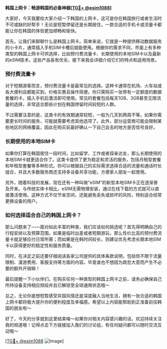 **韩国上网卡：畅游韩国的必备神器[[TG💪+ @esim1088](https://t.me/s/esim1088)]**

大家好，今天我要给大家介绍一下韩国的上网卡，这可是你在韩国旅行或者生活时不可或缺的好帮手！无论是短暂停留还是长期居住，一款合适的手机卡或流量卡都能让你在韩国的体验更加顺畅和愉快。

首先，让我们来聊聊什么是韩国上网卡。简单来说，它就是一种提供移动数据服务的小卡片，通常插入手机SIM卡槽后就能使用。根据你的需求不同，市面上有多种类型的韩国上网卡可供选择，比如预付费流量卡、长期使用的本地SIM卡以及最新的eSIM技术。这些产品各有优劣，接下来我会详细介绍它们的特点和适用场景。

### **预付费流量卡**

对于短期游客而言，预付费流量卡是最常见的选择。这种卡通常在机场、火车站或各大便利店都能买到，价格实惠且操作简便。你只需购买一张带有一定额度的数据套餐的卡，插入手机后激活即可使用。常见的套餐包括每天1GB、3GB甚至无限流量的选择，非常适合那些计划在韩国停留时间较短的人群。

不过需要注意的是，这类卡的有效期通常较短，一般为几天到两周不等。如果你需要更长时间的服务，可能就需要考虑其他选项了。此外，部分运营商可能会限制某些地区的网络覆盖，因此在购买前最好确认一下自己会去的地方是否信号良好。

### **长期使用的本地SIM卡**

如果你打算在韩国居住一段时间，比如留学、工作或者探亲访友，那么长期使用的本地SIM卡就更适合你了。这类卡提供了更为稳定和灵活的服务，包括月租型套餐和年租型套餐等多种形式。你可以根据自己的实际需求选择合适的流量和通话时长组合，并且大多数服务商还支持多设备共享功能，方便家人朋友一起使用。

另外，随着科技的发展，现在还有一种叫做“eSIM”的新型本地SIM卡正在逐渐普及开来。与传统实体卡相比，eSIM无需物理安装，通过在线下载的方式就可以直接激活使用。这种方式不仅节省空间，还能避免丢失或损坏的风险，特别适合经常更换设备的用户。

### **如何选择适合自己的韩国上网卡？**

那么问题来了——面对如此丰富的种类，我们应该如何挑选呢？首先得明确自己的行程安排以及预算范围。如果是临时出差或者短期游玩，那么性价比高的预付费流量卡就足够应付日常所需；而如果是在韩时间较长，则建议优先考虑长期本地SIM卡以获得更好的稳定性和服务质量。

同时，在决定之前还要仔细阅读各家公司提供的具体条款说明，包括但不限于流量限制、漫游费用、客服支持等方面的内容。毕竟谁也不想因为疏忽大意而产生不必要的额外开销嘛！

最后提醒一下小伙伴们，在购买任何一种类型的韩国上网卡之前，请务必确保自己所持设备支持相应频段并且已解锁至全球通用状态哦～

总之，无论你是想短暂感受异国风情还是深度融入当地生活，拥有一张合适的韩国上网卡都将极大提升你的便利程度及幸福感。希望以上内容能帮助到正准备前往韩国的朋友啦～

好了，今天的分享就到这里结束咯～如果你对相关内容感兴趣的话，欢迎持续关注我的频道哦！记得点击下方链接加入我们的讨论组，有任何疑问都可以随时交流互动哦～

[[TG💪+ @esim1088](https://t.me/s/esim1088) ![Image](https://i.postimg.cc/4NQfJmqS/Snipaste-2025-05-13-00-14-12.png)]